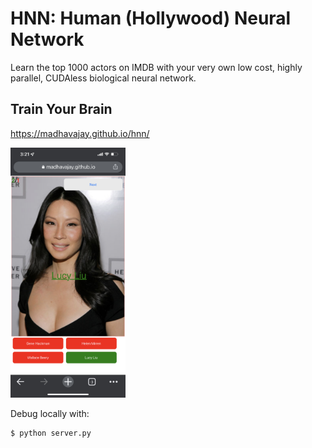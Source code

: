 # HNN: Human (Hollywood) Neural Network

Learn the top 1000 actors on IMDB with your very own low cost, highly parallel, CUDAless biological neural network.

## Train Your Brain

https://madhavajay.github.io/hnn/

<img src="image.jpg" alt="hnn" height="400"/>

Debug locally with:

```
$ python server.py
```
